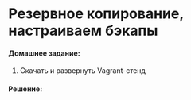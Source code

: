 # Резервное копирование, настраиваем бэкапы

#### Домашнее задание: 
1. Скачать и развернуть Vagrant-стенд  



#### Решение: 